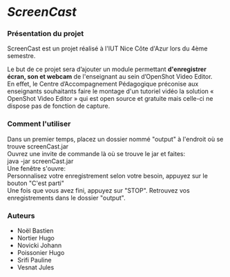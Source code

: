 # *ScreenCast*

### Présentation du projet

ScreenCast est un projet réalisé à l'IUT Nice Côte d'Azur lors du 4ème semestre.

Le but de ce projet sera d’ajouter un module permettant <b>d'enregistrer écran, son et webcam</b> de l'enseignant au sein d’OpenShot
Video Editor.   
En effet, le Centre d’Accompagnement Pédagogique préconise aux enseignants souhaitants faire le montage d'un tutoriel vidéo la solution « OpenShot Video
Editor » qui est open source et gratuite mais celle-ci ne dispose pas de fonction de capture.

### Comment l'utiliser

Dans un premier temps, placez un dossier nommé "output" à l'endroit où se trouve screenCast.jar  
Ouvrez une invite de commande là où se trouve le jar et faites:  
java -jar screenCast.jar  
Une fenêtre s'ouvre:  
Personnalisez votre enregistrement selon votre besoin, appuyez sur le bouton "C'est parti"  
Une fois que vous avez fini, appuyez sur "STOP".
Retrouvez vos enregistrements dans le dossier "output".

### Auteurs

+ Noël Bastien
+ Nortier Hugo
+ Novicki Johann
+ Poissonier Hugo
+ Srifi Pauline
+ Vesnat Jules
